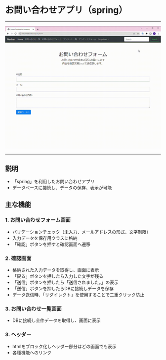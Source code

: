 # お問い合わせアプリ（spring）
***
![image](image/Starter-Template-for-Bootstrap-Google-Chrome-2023-04-25-23-22-12-Trim.gif)
***

## 説明

* 「spring」を利用したお問い合わせアプリ
* データベースに接続し、データの保存、表示が可能



## 主な機能

### 1. お問い合わせフォーム画面
* バリデーションチェック（未入力、メールアドレスの形式、文字制限）
* 入力データを保存用クラスに格納
* 「確認」ボタンを押すと確認画面へ遷移

### 2. 確認画面
* 格納された入力データを取得し、画面に表示
* 「戻る」ボタンを押したら入力した文字が残る
* 「送信」ボタンを押したら「送信されました。」の表示
* 「送信」ボタンを押したらDBに接続しデータを保存
* データ送信時、「リダイレクト」を使用することで二重クリック防止

### 3. お問い合わせ一覧画面
* DBに接続し全件データを取得し、画面に表示

### 3. ヘッダー
* htmlをブロック化しヘッダー部分はどの画面でも表示
* 各種機能へのリンク

